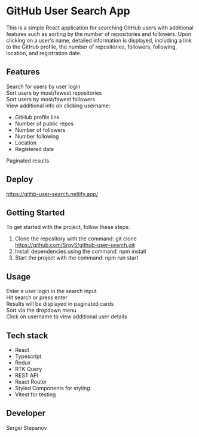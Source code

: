 # GitHub User Search App

This is a simple React application for searching GitHub users with additional features such as sorting by the number of repositories and followers. Upon clicking on a user's name, detailed information is displayed, including a link to the GitHub profile, the number of repositories, followers, following, location, and registration date.

## Features

Search for users by user login  
Sort users by most/fewest repositories  
Sort users by most/fewest followers  
View additional info on clicking username:

-   GitHub profile link
-   Number of public repos
-   Number of followers
-   Number following
-   Location
-   Registered date

Paginated results

## Deploy

https://githb-user-search.netlify.app/

## Getting Started

To get started with the project, follow these steps:

1. Clone the repository with the command: git clone https://github.com/SrgyS/github-user-search.git
2. Install dependencies using the command: npm install
3. Start the project with the command: npm run start

## Usage

Enter a user login in the search input  
Hit search or press enter  
Results will be displayed in paginated cards  
Sort via the dropdown menu  
Click on username to view additional user details

## Tech stack

-   React
-   Typescript
-   Redux
-   RTK Query
-   REST API
-   React Router
-   Styled Components for styling
-   Vitest for testing

## Developer

Sergei Stepanov
